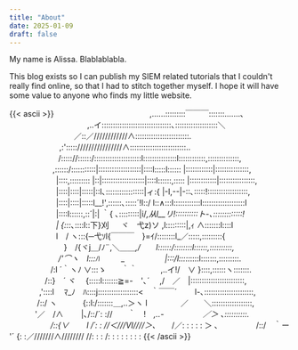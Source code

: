 ```yaml
---
title: "About"
date: 2025-01-09
draft: false
---
```


My name is Alissa. Blablablabla.

This blog exists so I can publish my SIEM related tutorials that I couldn't really find online, so that I had to stitch together myself. I hope it will have some value to anyone who finds my little website.

{{< ascii >}}
　　　　　　　　　　　　,......:::::::::￣￣￣:::::::.......､
　　　　　　　　　　,..イ:::::::::::::::::::::::::::::::､:::::::::::::::::::＼
　　　　　　　　 ／::／////////////∧::::::::::::::::::::::::.
　 　 　 　 　 ,:':::::////////////////∧:::::::::::::::::::::::::..
　　　　　　 /::::://::::::/:::::::::::::::::::::l:::::::::::::::l::::::::::::,::::::::::::::,
　　　 　 　,::::::/:::::::::::|:::::::::::::::::::|::::l:::::l:::::: |::::::::::::|:::::::::::::::,
　　　　　　|::::,::::::::: |::|:::::::::::::::::::|::::l::::::,::::: |::::::::::::|::::::::::::::::,
　　　　　　|::::|::::|:::::|::l､:::::::::::::::::|ィ:{ |-l,--|-::､:::::!::::::::::::::::::,
　　　　　　|::::|::::|:::::l__!',::::::､:::::´!l::/ l::∧:::l::::::::::::l:::::::::::::::::::l
　　　　　　|::::l::::::,::´|:| ｀{ ､:::::::::|i/_,从l__リ!::::::::::ト-､:::::::::::::!
　　　　　　| {:::_､::::l::下}刈 　 ヾ　弋z)ソ ,l:::::::::|,ｨ ∧:::::::l::::l
　　　　　　l　/ ヽ:::{─弋ｿl{￣￣￣　}=ｲ/::::::::l_／:::::,:::::::::{
　　　　　　　}　/{ヾj＿/ﾉ¨,＼＿＿_,/　　l::::::/::::::::l::::::,::::::::::,
　　　　　　 /'⌒ヽ　l:::ﾊ 　 　 _　 　 　 　 |:::/l:::::_::::l:::::::,:::::::::.
　　　　　 /:l ´｀ヽﾉ ∨:::ゝ　　｀｀　　　,..イ!/　∨ }::::,::::::ヽ:::::::.
　　　 　 /::}　´ ヾ　 {:::::l:::::::≧=-　'､´ 　,/　／　|::::::::::::::::::::::::,
　 　 　 ,'::::l　 ﾏ_ﾉ　ﾊ::::j::::::::::::::::::<　｀￣￣´　　 l-､::::::::::::::::::::::,
　　 　 /::/ ヽ　　　 {::l:/:::::::＿,..＞ヽ l　　　　 ／　　＼::::::::::::::::::,
　　　 '／　/∧　　 |､/::/´: ://　　｀　!　_,..-　　　　　／＞ ､::::::::::.
　　　　　 /::{∨　　 l /´: : //＜///VI////＞､_　　/／: : : : : ＞ ､
　　　 　 /::/　｀ー '´ {: :／///////∧//////// //: : : /: : : : : : : :
{{< /ascii >}}
